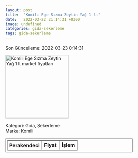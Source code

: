 ```yaml
---
layout: post
title:  "Komili Ege Sızma Zeytin Yağ 1 lt"
date:   2022-03-22 21:14:31 +0300
image: undefined
categories: gida-sekerleme
tags: gida-sekerleme
---
```


Son Güncelleme: 2022-03-23 0:14:31

<img src="undefined" width="200" alt="Komili Ege Sızma Zeytin Yağ 1 lt market fiyatları" />

Kategori: Gıda, Şekerleme
<br />
Marka: Komili

<table border="1" style="padding: 5px;width:80%;">
  <tr>
    <td style="padding: 5px;"><strong>Perakendeci</strong></td>
    <td><strong>Fiyat</strong></td>
    <td><strong>İşlem</strong></td>
  </tr>
  
</table>
